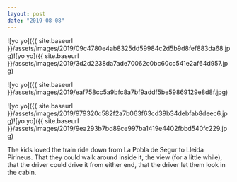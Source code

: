 ```yaml
---
layout: post
date: "2019-08-08"
---
```


![yo yo]({{ site.baseurl }}/assets/images/2019/09c4780e4ab8325dd59984c2d5b9d8fef883da68.jpg)![yo yo]({{ site.baseurl }}/assets/images/2019/3d2d2238da7ade70062c0bc60cc541e2af64d957.jpg)

![yo yo]({{ site.baseurl }}/assets/images/2019/eaf758cc5a9bfc8a7bf9addf5be59869129e8d8f.jpg)

![yo yo]({{ site.baseurl }}/assets/images/2019/979320c582f2a7b063f63cd39b34debfab8deec6.jpg)![yo yo]({{ site.baseurl }}/assets/images/2019/9ea293b7bd89ce997ba1419e4402fbbd540fc229.jpg)

The kids loved the train ride down from La Pobla de Segur to Lleida Pirineus. That they could walk around inside it, the view (for a little while), that the driver could drive it from either end, that the driver let them look in the cabin.
